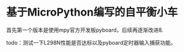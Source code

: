 # 基于MicroPython编写的自平衡小车

首先第一个版本是使用mpy官方开发板pyboard，后续再逐渐改进8.

todo：测试一下L298N性能是否达标以及pyboard定时器输入捕获功能。

